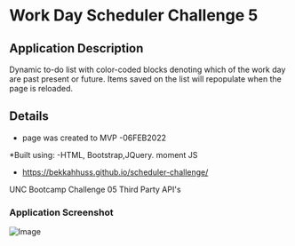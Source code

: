 # Work Day Scheduler Challenge 5 

## Application Description 

Dynamic to-do list with color-coded blocks denoting which of the work day are past present or future. Items saved on the list will repopulate when the page is reloaded. 


## Details 
* page was created to MVP -06FEB2022

*Built using: 
 -HTML, Bootstrap,JQuery. moment JS

* https://bekkahhuss.github.io/scheduler-challenge/

UNC Bootcamp Challenge 05 Third Party API's


### Application Screenshot  
![Image]()

